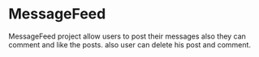 # MessageFeed
MessageFeed project allow users to post their messages also they can comment and like the posts. also user can delete his post and comment.
